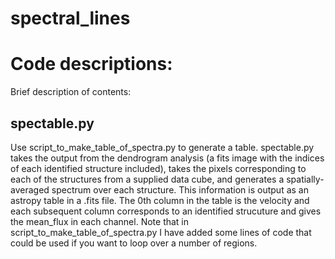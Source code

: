 # spectral_lines

Code descriptions:
==================

Brief description of contents:

spectable.py
------------

Use script_to_make_table_of_spectra.py to generate a table. spectable.py takes
the output from the dendrogram analysis (a fits image with the indices of each
identified structure included), takes the pixels corresponding to each of the
structures from a supplied data cube, and generates a spatially-averaged
spectrum over each structure. This information is output as an astropy table in
a .fits file. The 0th column in the table is the velocity and each subsequent
column corresponds to an identified strucuture and gives the mean_flux in each
channel. Note that in script_to_make_table_of_spectra.py I have added some lines
of code that could be used if you want to loop over a number of regions.
